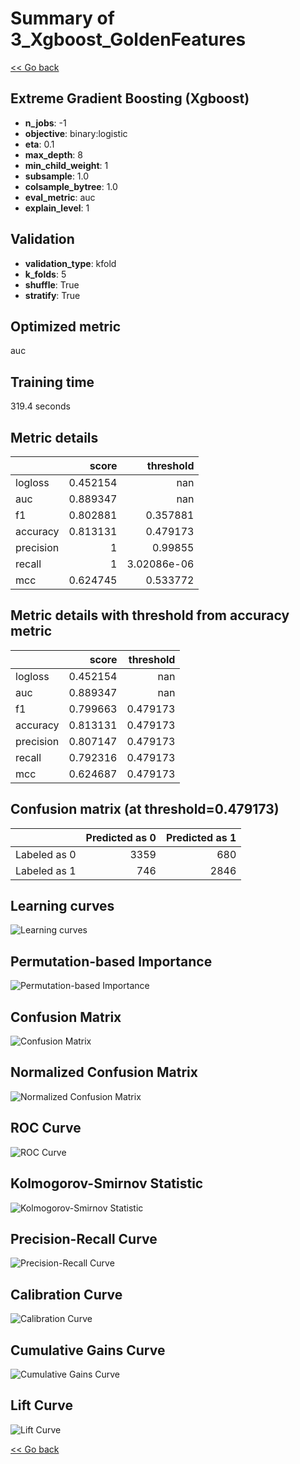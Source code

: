 # Summary of 3_Xgboost_GoldenFeatures

[<< Go back](../README.md)


## Extreme Gradient Boosting (Xgboost)
- **n_jobs**: -1
- **objective**: binary:logistic
- **eta**: 0.1
- **max_depth**: 8
- **min_child_weight**: 1
- **subsample**: 1.0
- **colsample_bytree**: 1.0
- **eval_metric**: auc
- **explain_level**: 1

## Validation
 - **validation_type**: kfold
 - **k_folds**: 5
 - **shuffle**: True
 - **stratify**: True

## Optimized metric
auc

## Training time

319.4 seconds

## Metric details
|           |    score |     threshold |
|:----------|---------:|--------------:|
| logloss   | 0.452154 | nan           |
| auc       | 0.889347 | nan           |
| f1        | 0.802881 |   0.357881    |
| accuracy  | 0.813131 |   0.479173    |
| precision | 1        |   0.99855     |
| recall    | 1        |   3.02086e-06 |
| mcc       | 0.624745 |   0.533772    |


## Metric details with threshold from accuracy metric
|           |    score |   threshold |
|:----------|---------:|------------:|
| logloss   | 0.452154 |  nan        |
| auc       | 0.889347 |  nan        |
| f1        | 0.799663 |    0.479173 |
| accuracy  | 0.813131 |    0.479173 |
| precision | 0.807147 |    0.479173 |
| recall    | 0.792316 |    0.479173 |
| mcc       | 0.624687 |    0.479173 |


## Confusion matrix (at threshold=0.479173)
|              |   Predicted as 0 |   Predicted as 1 |
|:-------------|-----------------:|-----------------:|
| Labeled as 0 |             3359 |              680 |
| Labeled as 1 |              746 |             2846 |

## Learning curves
![Learning curves](learning_curves.png)

## Permutation-based Importance
![Permutation-based Importance](permutation_importance.png)
## Confusion Matrix

![Confusion Matrix](confusion_matrix.png)


## Normalized Confusion Matrix

![Normalized Confusion Matrix](confusion_matrix_normalized.png)


## ROC Curve

![ROC Curve](roc_curve.png)


## Kolmogorov-Smirnov Statistic

![Kolmogorov-Smirnov Statistic](ks_statistic.png)


## Precision-Recall Curve

![Precision-Recall Curve](precision_recall_curve.png)


## Calibration Curve

![Calibration Curve](calibration_curve_curve.png)


## Cumulative Gains Curve

![Cumulative Gains Curve](cumulative_gains_curve.png)


## Lift Curve

![Lift Curve](lift_curve.png)



[<< Go back](../README.md)
